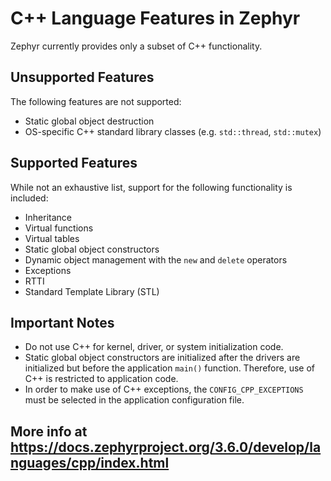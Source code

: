 # C++ Language Features in Zephyr

Zephyr currently provides only a subset of C++ functionality.

## Unsupported Features

The following features are not supported:

* Static global object destruction
* OS-specific C++ standard library classes (e.g. `std::thread`, `std::mutex`)

## Supported Features

While not an exhaustive list, support for the following functionality is included:

* Inheritance
* Virtual functions
* Virtual tables
* Static global object constructors
* Dynamic object management with the `new` and `delete` operators
* Exceptions
* RTTI
* Standard Template Library (STL)

## Important Notes

* Do not use C++ for kernel, driver, or system initialization code.
* Static global object constructors are initialized after the drivers are initialized but before the application `main()` function. Therefore, use of C++ is restricted to application code.
* In order to make use of C++ exceptions, the `CONFIG_CPP_EXCEPTIONS` must be selected in the application configuration file.

## More info at <https://docs.zephyrproject.org/3.6.0/develop/languages/cpp/index.html>